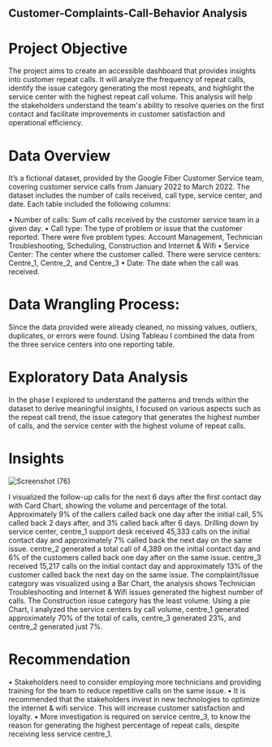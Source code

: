 ## Customer-Complaints-Call-Behavior Analysis

# Project Objective

The project aims to create an accessible dashboard that provides insights into customer repeat calls. It will analyze the frequency of repeat calls, identify the issue category generating the most repeats, and highlight the service center with the highest repeat call volume. This analysis will help the stakeholders understand the team's ability to resolve queries on the first contact and facilitate improvements in customer satisfaction and operational efficiency.

# Data Overview
It’s a fictional dataset, provided by the Google Fiber Customer Service team, covering customer service calls from January 2022 to March 2022. The dataset includes the number of calls received, call type, service center, and date. Each table included the following columns:

•	Number of calls: Sum of calls received by the customer service team in a given day.
•	Call type: The type of problem or issue that the customer reported. There were five problem types: Account Management, Technician Troubleshooting, Scheduling, Construction and Internet & Wifi 
•	Service Center: The center where the customer called. There were service centers: Centre_1, Centre_2, and Centre_3
•	Date: The date when the call was received.

# Data Wrangling Process:
Since the data provided were already cleaned, no missing values, outliers, duplicates, or errors were found. Using Tableau I combined the data from the three service centers into one reporting table. 

# Exploratory Data Analysis

In the phase I explored to understand the patterns and trends within the dataset to derive meaningful insights, I focused on various aspects such as the repeat call trend, the issue category that generates the highest number of calls, and the service center with the highest volume of repeat calls.

# Insights

![Screenshot (76)](https://github.com/ItunuAbe/Customer-Complaints-Call-Behavior/assets/110028869/834230e9-8768-4576-8437-58b8b3b4df10)

I visualized the follow-up calls for the next 6 days after the first contact day with Card Chart, showing the volume and percentage of the total. Approximately 9% of the callers called back one day after the initial call, 5% called back 2 days after, and 3% called back after 6 days. 
Drilling down by service center, centre_1 support desk received 45,333 calls on the initial contact day and approximately 7% called back the next day on the same issue. centre_2 generated a total call of 4,389 on the initial contact day and 6% of the customers called back one day after on the same issue. centre_3 received 15,217 calls on the initial contact day and approximately 13% of the customer called back the next day on the same issue.
The complaint/Issue category was visualized using a Bar Chart, the analysis shows Technician Troubleshooting and Internet & Wifi issues generated the highest number of calls. The Construction issue category has the least volume.
Using a pie Chart, I analyzed the service centers by call volume, centre_1 generated approximately 70% of the total of calls, centre_3 generated 23%, and centre_2 generated just 7%. 

# Recommendation

•	Stakeholders need to consider employing more technicians and providing training for the team to reduce repetitive calls on the same issue.
•	It is recommended that the stakeholders invest in new technologies to optimize the internet & wifi service. This will increase customer satisfaction and loyalty.
•	More investigation is required on service centre_3, to know the reason for generating the highest percentage of repeat calls, despite receiving less service centre_1.
